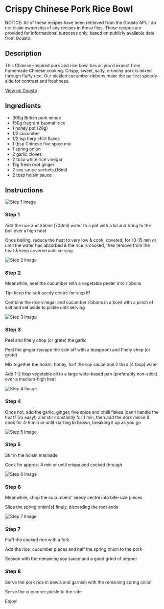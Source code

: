 # Crispy Chinese Pork Rice Bowl 

NOTICE: All of these recipes have been retrieved from the Gousto API. I do not claim ownership of any recipes in these files. These recipes are provided for informational purposes only, based on publicly available data from Gousto.

## Description

This Chinese-inspired pork and rice bowl has all you’d expect from homemade Chinese cooking. Crispy, sweet, salty, crunchy pork is mixed through fluffy rice. Our pickled cucumber ribbons make the perfect speedy-side for contrast and freshness.

[View on Gousto](https://www.gousto.co.uk/recipes/cookbook/crispy-chinese-pork-rice-bowl)

## Ingredients

- 300g British pork mince
- 150g fragrant basmati rice
- 1 honey pot (28g) 
- 1/2 cucumber
- 1/2 tsp fiery chilli flakes 
- 1 tbsp Chinese five spice mix
- 1 spring onion
- 2 garlic cloves
- 2 tbsp white rice vinegar
- 15g fresh root ginger
- 2 soy sauce sachets (16ml)
- 2 tbsp hoisin sauce

## Instructions

![Step 1 Image](https://production-media.gousto.co.uk/cms/recipe-step-image/262-step-1-x200.jpg)

### Step 1

Add the rice and 350ml <span class="text-danger">[700ml]</span> water to a pot with a lid and bring to the boil over a high heat


Once boiling, reduce the heat to very low &amp; cook, covered, for 10-15 min or until the water has absorbed &amp; the rice is cooked, then remove from the heat &amp; keep covered until serving

![Step 2 Image](https://production-media.gousto.co.uk/cms/recipe-step-image/262-step-2-x200.jpg)

### Step 2

Meanwhile, peel the cucumber with a vegetable peeler into ribbons


Tip: keep the soft seedy centre for step 6!


Combine the rice vinegar and cucumber ribbons in a bowl with a pinch of salt and set aside to pickle until serving&nbsp;

![Step 3 Image](https://production-media.gousto.co.uk/cms/recipe-step-image/262-step-3-x200.jpg)

### Step 3

Peel and finely chop (or grate) the garlic


Peel the ginger (scrape the skin off with a teaspoon) and finely chop (or grate)


Mix together the hoisin, honey, half the soy sauce and 2 tbsp<span class="text-danger">&nbsp;[4 tbsp]</span>&nbsp;water


Add&nbsp;1-2 tbsp vegetable oil to a large wide-based pan (preferably non-stick) over a medium-high heat

![Step 4 Image](https://production-media.gousto.co.uk/cms/recipe-step-image/262-step-4-x200.jpg)

### Step 4

Once hot, add the garlic, ginger, five spice and chilli flakes&nbsp;(can't handle the heat? Go easy!) and stir constantly for 1 min, then add the pork mince &amp; cook for 4-6 min or until starting to brown, breaking it up as you go

![Step 5 Image](https://production-media.gousto.co.uk/cms/recipe-step-image/262-step-5-x200.jpg)

### Step 5

Stir in the hoisin marinade


Cook&nbsp;for approx. 4 min or until crispy and cooked through

![Step 6 Image](https://production-media.gousto.co.uk/cms/recipe-step-image/262-step-6-x200.jpg)

### Step 6

Meanwhile,&nbsp;chop the cucumbers' seedy centre into bite-size pieces


Slice the spring onion<span class="text-danger">[s]</span>&nbsp;finely, discarding the root ends

![Step 7 Image](https://production-media.gousto.co.uk/cms/recipe-step-image/262-step-7-x200.jpg)

### Step 7

Fluff the cooked rice with a fork


Add the rice, cucumber pieces and half the spring onion to the pork


Season with&nbsp;the remaining soy sauce and a good grind of pepper

### Step 8

Serve the pork rice in bowls and garnish with the remaining spring onion


Serve the cucumber pickle to the side


Enjoy!

